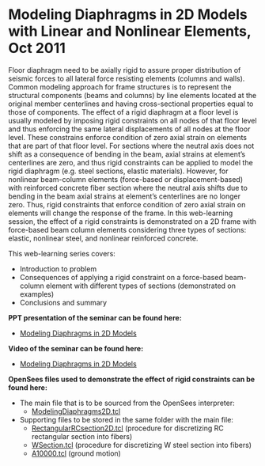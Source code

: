 # Modeling Diaphragms in 2D Models with Linear and Nonlinear Elements, Oct 2011

<p>Floor diaphragm need to be axially rigid to assure proper
distribution of seismic forces to all lateral force resisting elements
(columns and walls). Common modeling approach for frame structures is to
represent the structural components (beams and columns) by line elements
located at the original member centerlines and having cross-sectional
properties equal to those of components. The effect of a rigid diaphragm
at a floor level is usually modeled by imposing rigid constraints on all
nodes of that floor level and thus enforcing the same lateral
displacements of all nodes at the floor level. These constrains enforce
condition of zero axial strain on elements that are part of that floor
level. For sections where the neutral axis does not shift as a
consequence of bending in the beam, axial strains at element’s
centerlines are zero, and thus rigid constraints can be applied to model
the rigid diaphragm (e.g. steel sections, elastic materials). However,
for nonlinear beam-column elements (force-based or displacement-based)
with reinforced concrete fiber section where the neutral axis shifts due
to bending in the beam axial strains at element’s centerlines are no
longer zero. Thus, rigid constraints that enforce condition of zero
axial strain on elements will change the response of the frame. In this
web-learning session, the effect of a rigid constraints is demonstrated
on a 2D frame with force-based beam column elements considering three
types of sections: elastic, nonlinear steel, and nonlinear reinforced
concrete.</p>
<p>This web-learning series covers:</p>
<ul>
<li>Introduction to problem</li>
<li>Consequences of applying a rigid constraint on a force-based
beam-column element with different types of sections (demonstrated on
examples)</li>
<li>Conclusions and summary</li>
</ul>
<p><strong>PPT presentation of the seminar can be found
here:</strong></p>
<ul>
<li><a href="Media:_DiaphragmsModeling.pdf" title="wikilink">Modeling
Diaphragms in 2D Models</a></li>
</ul>
<p><strong>Video of the seminar can be found here:</strong></p>
<ul>
<li><a href="http://www.youtube.com/watch?v=_Sa5-G1lh0M">Modeling
Diaphragms in 2D Models</a></li>
</ul>
<p><strong>OpenSees files used to demonstrate the effect of rigid
constraints can be found here:</strong></p>
<ul>
<li>The main file that is to be sourced from the OpenSees interpreter:
<ul>
<li><a href="ModelingDiaphragms2D.tcl"
title="wikilink">ModelingDiaphragms2D.tcl</a></li>
</ul></li>
<li>Supporting files to be stored in the same folder with the main file:
<ul>
<li><a href="RectangularRCsection2D.tcl"
title="wikilink">RectangularRCsection2D.tcl</a> (procedure for
discretizing RC rectangular section into fibers)</li>
<li><a href="WSection.tcl" title="wikilink">WSection.tcl</a> (procedure
for discretizing W steel section into fibers)</li>
<li><a href="Media:_A10000.tcl" title="wikilink">A10000.tcl</a> (ground
motion)</li>
</ul></li>
</ul>
